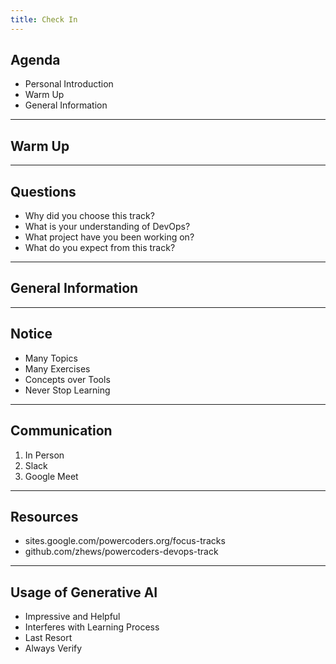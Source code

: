 ```yaml
---
title: Check In
---
```


## Agenda

- Personal Introduction
- Warm Up
- General Information

---

## Warm Up

---

## Questions

- Why did you choose this track?
- What is your understanding of DevOps?
- What project have you been working on?
- What do you expect from this track?

---

## General Information

---

## Notice

- Many Topics
- Many Exercises
- Concepts over Tools
- Never Stop Learning

---

## Communication

1. In Person
2. Slack
3. Google Meet

---

## Resources

- sites.google.com/powercoders.org/focus-tracks
- github.com/zhews/powercoders-devops-track

---

## Usage of Generative AI

- Impressive and Helpful
- Interferes with Learning Process
- Last Resort
- Always Verify
